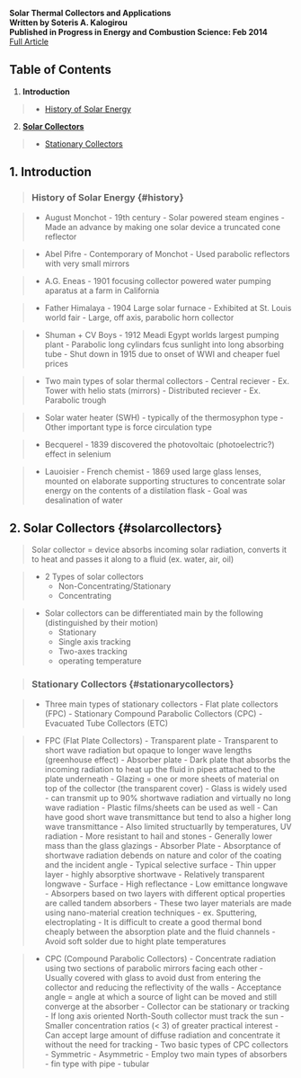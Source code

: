 __Solar Thermal Collectors and Applications__  
__Written by Soteris A. Kalogirou__  
__Published in Progress in Energy and Combustion Science: Feb 2014__  
<a
href="https://eva.fing.edu.uy/pluginfile.php/55828/mod_resource/content/1/kalogiru.pdf"
target="_blank">Full Article</a>

## Table of Contents

1. __Introduction__

> - [History of Solar Energy](#history)

2. [__Solar Collectors__](#solarcollectors)

> - [Stationary Collectors](#stationarycollectors)


## 1. Introduction

> ### History of Solar Energy {#history}

> - August Monchot - 19th century
>       - Solar powered steam engines
>       - Made an advance by making one solar device a truncated cone reflector

> - Abel Pifre - Contemporary of Monchot
>       - Used parabolic reflectors with very small mirrors

> - A.G. Eneas
>       - 1901 focusing collector powered water pumping aparatus at a farm in
          California

> - Father Himalaya
>       - 1904 Large solar furnace
>           - Exhibited at St. Louis world fair
>           - Large, off axis, parabolic horn collector

> - Shuman + CV Boys
>       - 1912 Meadi Egypt worlds largest pumping plant
>           - Parabolic long cylindars fcus sunlight into long absorbing tube
>           - Shut down in 1915 due to onset of WWI and cheaper fuel prices

> - Two main types of solar thermal collectors
>       - Central reciever
>           - Ex. Tower with helio stats (mirrors)
>       - Distributed reciever
>           - Ex. Parabolic trough

> - Solar water heater (SWH)
>       - typically of the thermosyphon type
>       - Other important type is force circulation type

> - Becquerel
>       - 1839 discovered the photovoltaic (photoelectric?) effect in selenium

> - Lauoisier
>       - French chemist
>       - 1869 used large glass lenses, mounted on elaborate supporting
          structures to concentrate solar energy on the contents of a
          distilation flask
>           - Goal was desalination of water

## 2. Solar Collectors {#solarcollectors}

> Solar collector = device absorbs incoming solar radiation, converts it to
  heat and passes it along to a fluid (ex. water, air, oil)

> - 2 Types of solar collectors
>     - Non-Concentrating/Stationary
>     - Concentrating

> - Solar collectors can be differentiated main by the following
    (distinguished by their motion)
>     - Stationary
>     - Single axis tracking
>     - Two-axes tracking
>     - operating temperature

> ### Stationary Collectors {#stationarycollectors}

> - Three main types of stationary collectors
>       - Flat plate collectors (FPC)
>       - Stationary Compound Parabolic Collectors (CPC)
>       - Evacuated Tube Collectors (ETC)

> - FPC (Flat Plate Collectors)
>       - Transparent plate
>           - Transparent to short wave radiation but opaque to longer wave
              lengths (greenhouse effect)
>       - Absorber plate
>           - Dark plate that absorbs the incoming radiation to heat up the
              fluid in pipes attached to the plate underneath
>       - Glazing = one or more sheets of material on top of the collector (the
          transparent cover)
>           - Glass is widely used
>               - can transmit up to 90% shortwave radiation and virtually no
                  long wave radiation
>           - Plastic films/sheets can be used as well
>               - Can have good short wave transmittance but tend to also a
                  higher long wave transmittance
>               - Also limited structuarlly by temperatures, UV radiation
>               - More resistant to hail and stones
>               - Generally lower mass than the glass glazings
>       - Absorber Plate
>           - Absorptance of shortwave radiation debends on nature and color of
              the coating and the incident angle
>           - Typical selective surface
>               - Thin upper layer
>                   - highly absorptive shortwave
>                   - Relatively transparent longwave
>               - Surface
>                   - High reflectance
>                   - Low emittance longwave
>           - Absorpers based on two layers with different optical properties
              are called tandem absorbers
>           - These two layer materials are made using nano-material creation
              techniques
>               - ex. Sputtering, electroplating
>           - It is difficult to create a good thermal bond cheaply between the
              absorption plate and the fluid channels
>               - Avoid soft solder due to hight plate temperatures

> - CPC (Compound Parabolic Collectors)
>       - Concentrate radiation using two sections of parabolic mirrors facing
          each other
>       - Usually covered with glass to avoid dust from entering the collector
          and reducing the reflectivity of the walls
>       - Acceptance angle = angle at which a source of light can be moved and
          still converge at the absorber
>       - Collector can be stationary or tracking
>           - If long axis oriented North-South collector must track the sun
>       - Smaller concentration ratios (< 3) of greater practical interest
>           - Can accept large amount of diffuse radiation and concentrate it
              without the need for tracking
>       - Two basic types of CPC collectors
>           - Symmetric
>           - Asymmetric
>       - Employ two main types of absorbers
>           - fin type with pipe
>           - tubular
